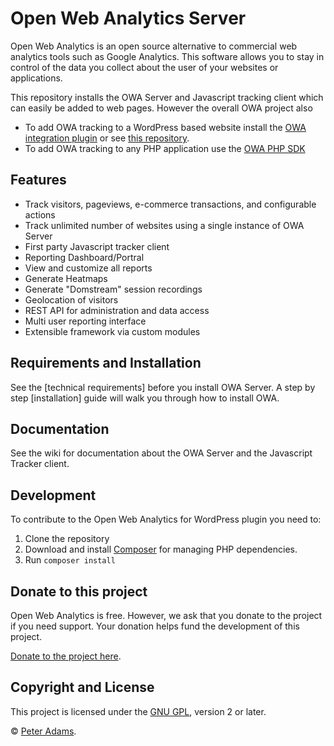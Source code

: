 # Open Web Analytics Server

Open Web Analytics is an open source alternative to commercial web analytics tools such as Google Analytics. This software allows you to stay in control of the data you collect about the user of your websites or applications.

This repository installs the OWA Server and Javascript tracking client which can easily be added to web pages. However the overall OWA project also 

- To add OWA tracking to a WordPress based website install the [OWA integration plugin](https://wordpress.org/plugins/open-web-analytics/) or see [this repository](https://github.com/Open-Web-Analytics/owa-wordpress-plugin).
- To add OWA tracking to any PHP application use the [OWA PHP SDK](https://github.com/Open-Web-Analytics/owa-php-sdk)

## Features

- Track visitors, pageviews, e-commerce transactions, and configurable actions
- Track unlimited number of websites using a single instance of OWA Server
- First party Javascript tracker client
- Reporting Dashboard/Portral
- View and customize all reports
- Generate Heatmaps
- Generate "Domstream" session recordings
- Geolocation of visitors
- REST API for administration and data access
- Multi user reporting interface
- Extensible framework via custom modules

## Requirements and Installation

See the [technical requirements] before you install OWA Server. A step by step [installation] guide will walk you through how to install OWA.

## Documentation
See the wiki for documentation about the OWA Server and the Javascript Tracker client.

## Development 

To contribute to the Open Web Analytics for WordPress plugin you need to:

1. Clone the repository
2. Download and install [Composer](https://getcomposer.org/) for managing PHP dependencies.
3. Run `composer install`


## Donate to this project

Open Web Analytics is free.  However, we ask that you donate to the project if you need support. Your donation helps fund the development of this project.

[Donate to the project here](http://paypal.me/openwebanalytics).


## Copyright and License

This project is licensed under the [GNU GPL](http://www.gnu.org/licenses/old-licenses/gpl-2.0.html), version 2 or later.

&copy; [Peter Adams](http://peteradams.org).
